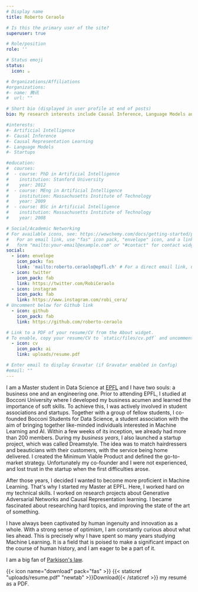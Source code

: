 ```yaml
---
# Display name
title: Roberto Ceraolo

# Is this the primary user of the site?
superuser: true

# Role/position
role: ''

# Status emoji
status:
  icon: ☕️

# Organizations/Affiliations
#organizations:
#- name: 腾讯
#  url: ""

# Short bio (displayed in user profile at end of posts)
bio: My research interests include Causal Inference, Language Models and Business Analytics. 

#interests:
#- Artificial Intelligence
#- Causal Inference
#- Causal Representation Learning
#- Language Models
#- Startups

#education:
#  courses:
#  - course: PhD in Artificial Intelligence
#    institution: Stanford University
#    year: 2012
#  - course: MEng in Artificial Intelligence
#    institution: Massachusetts Institute of Technology
#    year: 2009
#  - course: BSc in Artificial Intelligence
#    institution: Massachusetts Institute of Technology
#    year: 2008

# Social/Academic Networking
# For available icons, see: https://wowchemy.com/docs/getting-started/page-builder/#icons
#   For an email link, use "fas" icon pack, "envelope" icon, and a link in the
#   form "mailto:your-email@example.com" or "#contact" for contact widget.
social:
  - icon: envelope
    icon_pack: fas
    link: 'mailto:roberto.ceraolo@epfl.ch' # For a direct email link, use "mailto:test@example.org".
  - icon: twitter
    icon_pack: fab
    link: https://twitter.com/RobiCeraolo
  - icon: instagram
    icon_pack: fab
    link: https://www.instagram.com/robi_cera/
# Uncomment below for Github link
  - icon: github
    icon_pack: fab
    link: https://github.com/roberto-ceraolo

# Link to a PDF of your resume/CV from the About widget.
# To enable, copy your resume/CV to `static/files/cv.pdf` and uncomment the lines below.
  - icon: cv
    icon_pack: ai
    link: uploads/resume.pdf

# Enter email to display Gravatar (if Gravatar enabled in Config)
#email: ""
---
```


I am a Master student in Data Science at [EPFL](https://www.epfl.ch/) and I have two souls: a business one and an engineering one. Prior to attending EPFL, I studied at Bocconi University where I developed my business acumen and learned the importance of soft skills. To achieve this, I was actively involved in student associations and startups. Together with a group of fellow students, I co-founded Bocconi Students for Data Science, a student association with the aim of bringing together like-minded individuals interested in Machine Learning and AI. Within a few weeks of its inception, we already had more than 200 members. During my _business years_, I also launched a startup project, which was called Dreamstyle. The idea was to match hairdressers and beauticians with their customers, with the service being home delivered. I created the Minimum Viable Product and defined the go-to-market strategy. Unfortunately my co-founder and I were not experienced, and lost trust in the startup when the first difficulties arose. 

After those years, I decided I wanted to become more proficient in Machine Learning. That's why I started my Master at EPFL. Here, I worked hard on my technical skills. I worked on research projects about Generative Adversarial Networks and Causal Representation learning. I became fascinated about researching hard topics, and improving the state of the art of something. 

I have always been captivated by human ingenuity and innovation as a whole. With a strong sense of optimism, I am constantly curious about what lies ahead. This is precisely why I have spent so many years studying Machine Learning. It is a field that is poised to make a significant impact on the course of human history, and I am eager to be a part of it.


I am a big fan of [Parkison's law](https://en.wikipedia.org/wiki/Parkinson%27s_law).





{{< icon name="download" pack="fas" >}} {{< staticref "uploads/resume.pdf" "newtab" >}}Download{{< /staticref >}} my resumé as a PDF.

